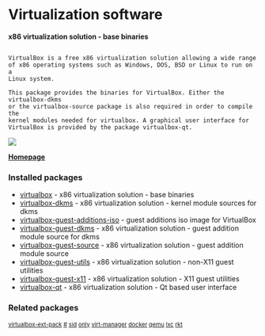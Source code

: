 # Virtualization software

__x86 virtualization solution - base binaries__

```

VirtualBox is a free x86 virtualization solution allowing a wide range
of x86 operating systems such as Windows, DOS, BSD or Linux to run on a
Linux system.

This package provides the binaries for VirtualBox. Either the virtualbox-dkms
or the virtualbox-source package is also required in order to compile the
kernel modules needed for virtualbox. A graphical user interface for
VirtualBox is provided by the package virtualbox-qt.

```

![](https://screenshots.debian.net/thumbnail/virtualbox-qt/)


 **[Homepage](http://www.virtualbox.org/)**

### Installed packages

* [virtualbox](https://packages.debian.org/jessie/virtualbox) - x86 virtualization solution - base binaries
* [virtualbox-dkms](https://packages.debian.org/jessie/virtualbox-dkms) - x86 virtualization solution - kernel module sources for dkms
* [virtualbox-guest-additions-iso](https://packages.debian.org/jessie/virtualbox-guest-additions-iso) - guest additions iso image for VirtualBox
* [virtualbox-guest-dkms](https://packages.debian.org/jessie/virtualbox-guest-dkms) - x86 virtualization solution - guest addition module source for dkms
* [virtualbox-guest-source](https://packages.debian.org/jessie/virtualbox-guest-source) - x86 virtualization solution - guest addition module source
* [virtualbox-guest-utils](https://packages.debian.org/jessie/virtualbox-guest-utils) - x86 virtualization solution - non-X11 guest utilities
* [virtualbox-guest-x11](https://packages.debian.org/jessie/virtualbox-guest-x11) - x86 virtualization solution - X11 guest utilities
* [virtualbox-qt](https://packages.debian.org/jessie/virtualbox-qt) - x86 virtualization solution - Qt based user interface

### Related packages

<sub> [virtualbox-ext-pack](https://packages.debian.org/jessie/virtualbox-ext-pack) [#](https://packages.debian.org/jessie/#) [sid](https://packages.debian.org/jessie/sid) [only](https://packages.debian.org/jessie/only) [virt-manager](https://packages.debian.org/jessie/virt-manager) [docker](https://packages.debian.org/jessie/docker) [qemu](https://packages.debian.org/jessie/qemu) [lxc](https://packages.debian.org/jessie/lxc) [rkt](https://packages.debian.org/jessie/rkt)  </sub>
